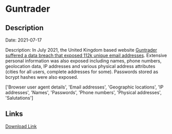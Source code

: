 # Guntrader

## Description

Date: 2021-07-17

Description:
In July 2021, the United Kingdom based website <a href="https://www.fieldsportschannel.tv/guntrader-co-uk-hacked-not-much-lost/" target="_blank" rel="noopener">Guntrader suffered a data breach that exposed 112k unique email addresses</a>. Extensive personal information was also exposed including names, phone numbers, geolocation data, IP addresses and various physical address attributes (cities for all users, complete addresses for some). Passwords stored as bcrypt hashes were also exposed.


['Browser user agent details', 'Email addresses', 'Geographic locations', 'IP addresses', 'Names', 'Passwords', 'Phone numbers', 'Physical addresses', 'Salutations']

## Links

[Download Link](https://link-to.net/1229997/756.8363909680764/dynamic/?r=Z3VudHJhZGVyLnVr)